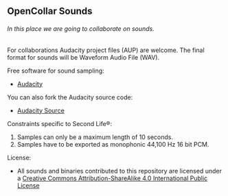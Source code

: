 ## OpenCollar Sounds

###### In this place we are going to collaborate on sounds.

For collaborations Audacity project files (AUP) are welcome.
The final format for sounds will be Waveform Audio File (WAV).

Free software for sound sampling:
* [Audacity](http://audacityteam.org/)

You can also fork the Audacity source code:
* [Audacity Source](https://github.com/audacity/audacity)

Constraints specific to Second Life®:
  1. Samples can only be a maximum length of 10 seconds.
  2. Samples have to be exported as monophonic 44,100 Hz 16 bit PCM.

License:
* All sounds and binaries contributed to this repository are licensed under a [Creative Commons Attribution-ShareAlike 4.0 International Public License](https://creativecommons.org/licenses/by-sa/4.0/)
